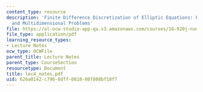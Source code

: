 ```yaml
---
content_type: resource
description: 'Finite Difference Discretization of Elliptic Equations: FD Formulas
  and Multidimensional Problems'
file: https://ol-ocw-studio-app-qa.s3.amazonaws.com/courses/16-920j-numerical-methods-for-partial-differential-equations-sma-5212-spring-2003/626a0142c7968dff081008f808bf18f7_lec4_notes.pdf
file_type: application/pdf
learning_resource_types:
- Lecture Notes
ocw_type: OCWFile
parent_title: Lecture Notes
parent_type: CourseSection
resourcetype: Document
title: lec4_notes.pdf
uid: 626a0142-c796-8dff-0810-08f808bf18f7
---
```

